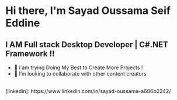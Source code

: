 # Hi there, I'm Sayad Oussama Seif Eddine 


## I AM Full stack Desktop Developer | C#.NET Framework  !!

- 🔭 I am trying Doing My Best to Create More Projects !
- 👯 I’m looking to collaborate with other content creators

<br />
[linkedin]: https://www.linkedin.com/in/sayad-oussama-a686b2242/
<br />
